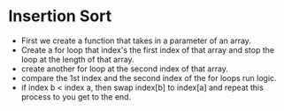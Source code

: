 # Insertion Sort

- First we create a function that takes in a parameter of an array.
- Create a for loop that index's the first index of that array and stop the loop at the length of that array. 
- create another for loop at the second index of that array. 
- compare the 1st index and the second index of the for loops run logic. 
- if index b < index a, then swap index[b] to index[a] and repeat this process to you get to the end. 


